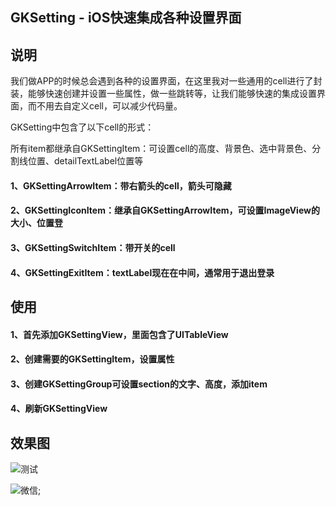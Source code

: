 ## GKSetting - iOS快速集成各种设置界面

## 说明
我们做APP的时候总会遇到各种的设置界面，在这里我对一些通用的cell进行了封装，能够快速创建并设置一些属性，做一些跳转等，让我们能够快速的集成设置界面，而不用去自定义cell，可以减少代码量。

GKSetting中包含了以下cell的形式：

所有item都继承自GKSettingItem：可设置cell的高度、背景色、选中背景色、分割线位置、detailTextLabel位置等

#### 1、GKSettingArrowItem：带右箭头的cell，箭头可隐藏
#### 2、GKSettingIconItem：继承自GKSettingArrowItem，可设置ImageView的大小、位置登
#### 3、GKSettingSwitchItem：带开关的cell
#### 4、GKSettingExitItem：textLabel现在在中间，通常用于退出登录
  
## 使用

#### 1、首先添加GKSettingView，里面包含了UITableView
#### 2、创建需要的GKSettingItem，设置属性
#### 3、创建GKSettingGroup可设置section的文字、高度，添加item
#### 4、刷新GKSettingView

## 效果图

![测试]()

![微信]();












